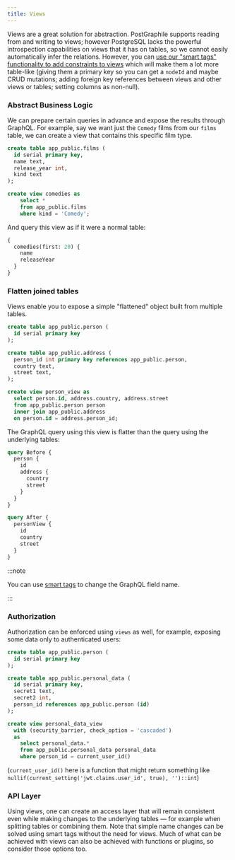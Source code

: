 ```yaml
---
title: Views
---
```


Views are a great solution for abstraction. PostGraphile supports reading from
and writing to views; however PostgreSQL lacks the powerful introspection
capabilities on views that it has on tables, so we cannot easily automatically
infer the relations. However, you can
[use our "smart tags" functionality to add constraints to views](./smart-tags#virtual-constraints)
which will make them a lot more table-like (giving them a primary key so you can
get a `nodeId` and maybe CRUD mutations; adding foreign key references between views and other views or
tables; setting columns as non-null).

### Abstract Business Logic

We can prepare certain queries in advance and expose the results through
GraphQL. For example, say we want just the `Comedy` films from our `films`
table, we can create a view that contains this specific film type.

```sql
create table app_public.films (
  id serial primary key,
  name text,
  release_year int,
  kind text
);

create view comedies as
    select *
    from app_public.films
    where kind = 'Comedy';
```

And query this view as if it were a normal table:

```graphql
{
  comedies(first: 20) {
    name
    releaseYear
  }
}
```

### Flatten joined tables

Views enable you to expose a simple "flattened" object built from multiple
tables.

```sql
create table app_public.person (
  id serial primary key
);

create table app_public.address (
  person_id int primary key references app_public.person,
  country text,
  street text,
);

create view person_view as
  select person.id, address.country, address.street
  from app_public.person person
  inner join app_public.address
  on person.id = address.person_id;
```

The GraphQL query using this view is flatter than the query using the underlying
tables:

```graphql
query Before {
  person {
    id
    address {
      country
      street
    }
  }
}

query After {
  personView {
    id
    country
    street
  }
}
```

:::note

You can use [smart tags](./smart-tags#name) to change the GraphQL
field name.

:::

### Authorization

Authorization can be enforced using `views` as well, for example, exposing some
data only to authenticated users:

```sql
create table app_public.person (
  id serial primary key
);

create table app_public.personal_data (
  id serial primary key,
  secret1 text,
  secret2 int,
  person_id references app_public.person (id)
);

create view personal_data_view
  with (security_barrier, check_option = 'cascaded')
  as
    select personal_data.*
    from app_public.personal_data personal_data
    where person_id = current_user_id()
```

(`current_user_id()` here is a function that might return something like
`nullif(current_setting('jwt.claims.user_id', true), '')::int`)

### API Layer

Using views, one can create an access layer that will remain consistent even
while making changes to the underlying tables — for example when splitting
tables or combining them. Note that simple name changes can be solved using
smart tags without the need for views. Much of what can be achieved with views
can also be achieved with functions or plugins, so consider those options too.
